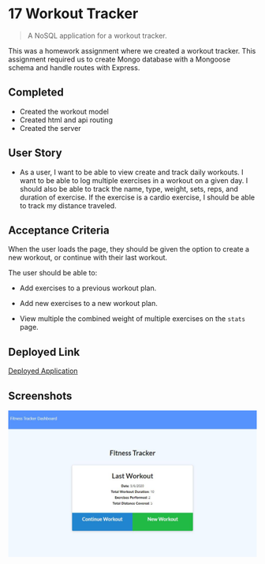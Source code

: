 # 17 Workout Tracker
> A NoSQL application for a workout tracker.

This was a homework assignment where we created a workout tracker. This assignment required us to create Mongo database with a Mongoose schema and handle routes with Express.

## Completed
* Created the workout model
* Created html and api routing
* Created the server

## User Story

* As a user, I want to be able to view create and track daily workouts. I want to be able to log multiple exercises in a workout on a given day. I should also be able to track the name, type, weight, sets, reps, and duration of exercise. If the exercise is a cardio exercise, I should be able to track my distance traveled.

## Acceptance Criteria

When the user loads the page, they should be given the option to create a new workout, or continue with their last workout.

The user should be able to:

  * Add exercises to a previous workout plan.

  * Add new exercises to a new workout plan.

  * View multiple the combined weight of multiple exercises on the `stats` page.

## Deployed Link
[Deployed Application](https://seventeen-workout-tracker.herokuapp.com/?id=5eb33e6c7bba3a0017f9d520)

## Screenshots
![Fitness Tracker Screenshot](./public/screenshot-fitnessTracker.JPG)